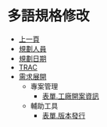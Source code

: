 # 多語規格修改
* [上一頁](../README.md)
* [規劃人員](README.md#user)
* [規劃日期](README.md#updatedate)
* [TRAC](README.md#trac)
* [需求展開](README.md#requirement)
    * 專案管理
        * [表單.工廠開案資訊](NewProjectNotify.md)
    * 輔助工具
        * [表單.版本發行](Publish.md)
